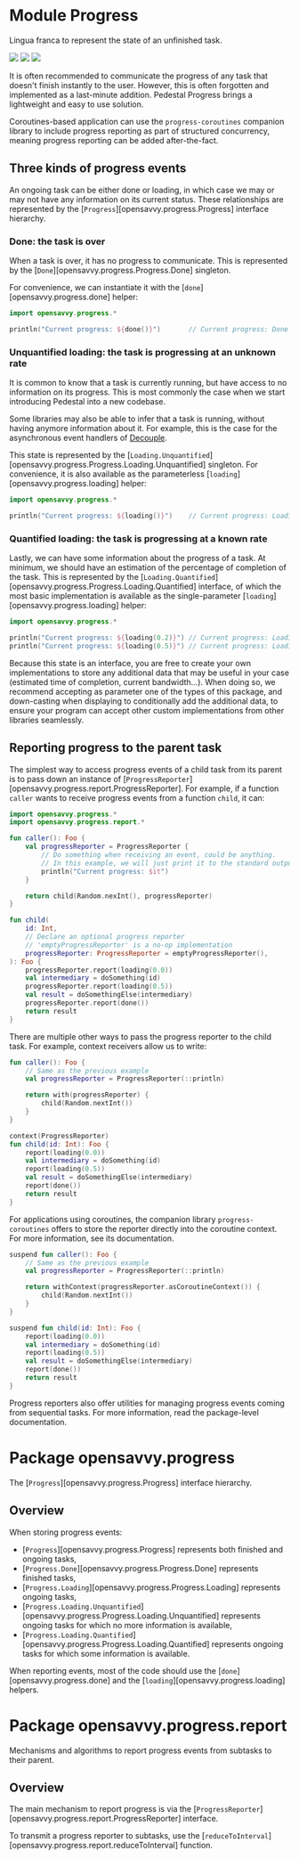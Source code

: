 # Module Progress

Lingua franca to represent the state of an unfinished task.

<a href="https://search.maven.org/search?q=g:%22dev.opensavvy.pedestal%22%20AND%20a:%22progress%22"><img src="https://img.shields.io/maven-central/v/dev.opensavvy.pedestal/progress.svg?label=Maven%20Central"></a>
<a href="https://opensavvy.dev/open-source/stability.html"><img src="https://badgen.net/static/Stability/stable/purple"></a>
<a href="https://javadoc.io/doc/dev.opensavvy.pedestal/progress"><img src="https://badgen.net/static/Other%20versions/javadoc.io/blue"></a>

It is often recommended to communicate the progress of any task that doesn't finish instantly to the user.
However, this is often forgotten and implemented as a last-minute addition.
Pedestal Progress brings a lightweight and easy to use solution.

Coroutines-based application can use the `progress-coroutines` companion library to include progress reporting as part of structured concurrency, meaning progress reporting can be added after-the-fact.

## Three kinds of progress events

An ongoing task can be either done or loading, in which case we may or may not have any information on its current status.
These relationships are represented by the [`Progress`][opensavvy.progress.Progress] interface hierarchy.

### Done: the task is over

When a task is over, it has no progress to communicate. This is represented by the [`Done`][opensavvy.progress.Progress.Done] singleton.

For convenience, we can instantiate it with the [`done`][opensavvy.progress.done] helper:
```kotlin
import opensavvy.progress.*

println("Current progress: ${done()}")       // Current progress: Done
```

### Unquantified loading: the task is progressing at an unknown rate

It is common to know that a task is currently running, but have access to no information on its progress.
This is most commonly the case when we start introducing Pedestal into a new codebase.

Some libraries may also be able to infer that a task is running, without having anymore information about it. For example, this is the case for the asynchronous event handlers of [Decouple](https://gitlab.com/opensavvy/decouple).

This state is represented by the [`Loading.Unquantified`][opensavvy.progress.Progress.Loading.Unquantified] singleton. For convenience, it is also available as the parameterless [`loading`][opensavvy.progress.loading] helper:

```kotlin
import opensavvy.progress.*

println("Current progress: ${loading()}")    // Current progress: Loading
```

### Quantified loading: the task is progressing at a known rate

Lastly, we can have some information about the progress of a task. At minimum, we should have an estimation of the percentage of completion of the task. This is represented by the [`Loading.Quantified`][opensavvy.progress.Progress.Loading.Quantified] interface, of which the most basic implementation is available as the single-parameter [`loading`][opensavvy.progress.loading] helper:

```kotlin
import opensavvy.progress.*

println("Current progress: ${loading(0.2)}") // Current progress: Loading(20%)
println("Current progress: ${loading(0.5)}") // Current progress: Loading(50%)
```

Because this state is an interface, you are free to create your own implementations to store any additional data that may be useful in your case (estimated time of completion, current bandwidth…). When doing so, we recommend accepting as parameter one of the types of this package, and down-casting when displaying to conditionally add the additional data, to ensure your program can accept other custom implementations from other libraries seamlessly.

## Reporting progress to the parent task

The simplest way to access progress events of a child task from its parent is to pass down an instance of [`ProgressReporter`][opensavvy.progress.report.ProgressReporter]. For example, if a function `caller` wants to receive progress events from a function `child`, it can:

```kotlin
import opensavvy.progress.*
import opensavvy.progress.report.*

fun caller(): Foo {
	val progressReporter = ProgressReporter {
		// Do something when receiving an event, could be anything.
		// In this example, we will just print it to the standard output.
		println("Current progress: $it")
	}

	return child(Random.nexInt(), progressReporter)
}

fun child(
	id: Int,
	// Declare an optional progress reporter
	// 'emptyProgressReporter' is a no-op implementation
	progressReporter: ProgressReporter = emptyProgressReporter(),
): Foo {
	progressReporter.report(loading(0.0))
	val intermediary = doSomething(id)
	progressReporter.report(loading(0.5))
	val result = doSomethingElse(intermediary)
	progressReporter.report(done())
	return result
}
```

There are multiple other ways to pass the progress reporter to the child task. For example, context receivers allow us to write:

```kotlin
fun caller(): Foo {
	// Same as the previous example
	val progressReporter = ProgressReporter(::println)

	return with(progressReporter) {
		child(Random.nextInt())
	}
}

context(ProgressReporter)
fun child(id: Int): Foo {
	report(loading(0.0))
	val intermediary = doSomething(id)
	report(loading(0.5))
	val result = doSomethingElse(intermediary)
	report(done())
	return result
}
```

For applications using coroutines, the companion library `progress-coroutines` offers to store the reporter directly into the coroutine context. For more information, see its documentation.

```kotlin
suspend fun caller(): Foo {
	// Same as the previous example
	val progressReporter = ProgressReporter(::println)

	return withContext(progressReporter.asCoroutineContext()) {
		child(Random.nextInt())
	}
}

suspend fun child(id: Int): Foo {
	report(loading(0.0))
	val intermediary = doSomething(id)
	report(loading(0.5))
	val result = doSomethingElse(intermediary)
	report(done())
	return result
}
```

Progress reporters also offer utilities for managing progress events coming from sequential tasks. For more information, read the package-level documentation.

# Package opensavvy.progress

The [`Progress`][opensavvy.progress.Progress] interface hierarchy.

## Overview

When storing progress events:

- [`Progress`][opensavvy.progress.Progress] represents both finished and ongoing tasks,
- [`Progress.Done`][opensavvy.progress.Progress.Done] represents finished tasks,
- [`Progress.Loading`][opensavvy.progress.Progress.Loading] represents ongoing tasks,
- [`Progress.Loading.Unquantified`][opensavvy.progress.Progress.Loading.Unquantified] represents ongoing tasks for which no more information is available,
- [`Progress.Loading.Quantified`][opensavvy.progress.Progress.Loading.Quantified] represents ongoing tasks for which some information is available.

When reporting events, most of the code should use the [`done`][opensavvy.progress.done] and the [`loading`][opensavvy.progress.loading] helpers.

# Package opensavvy.progress.report

Mechanisms and algorithms to report progress events from subtasks to their parent.

## Overview

The main mechanism to report progress is via the [`ProgressReporter`][opensavvy.progress.report.ProgressReporter] interface.

To transmit a progress reporter to subtasks, use the [`reduceToInterval`][opensavvy.progress.report.reduceToInterval] function.
